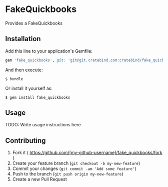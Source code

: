 # FakeQuickbooks

Provides a FakeQuickbooks

## Installation

Add this line to your application's Gemfile:

```ruby
gem 'fake_quickbooks', git: 'git@git.cratebind.com:cratebind/fake_quickbooks.git'
```

And then execute:

    $ bundle

Or install it yourself as:

    $ gem install fake_quickbooks

## Usage

TODO: Write usage instructions here

## Contributing

1. Fork it ( https://github.com/[my-github-username]/fake_quickbooks/fork )
2. Create your feature branch (`git checkout -b my-new-feature`)
3. Commit your changes (`git commit -am 'Add some feature'`)
4. Push to the branch (`git push origin my-new-feature`)
5. Create a new Pull Request
